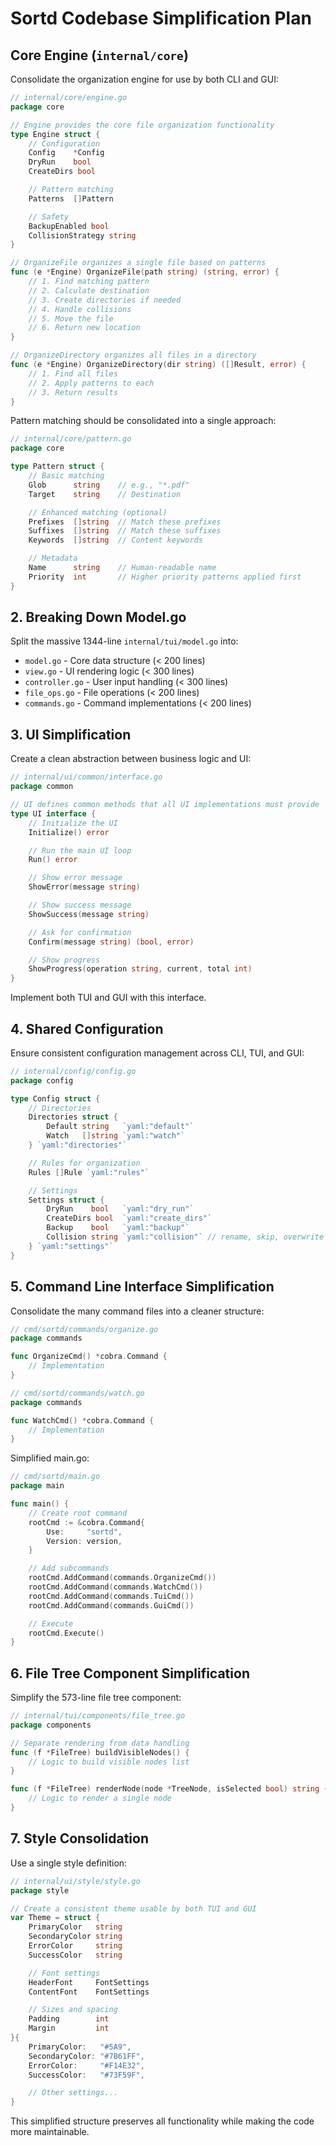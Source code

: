 # Sortd Codebase Simplification Plan

## Core Engine (`internal/core`)

Consolidate the organization engine for use by both CLI and GUI:

```go
// internal/core/engine.go
package core

// Engine provides the core file organization functionality
type Engine struct {
    // Configuration
    Config    *Config
    DryRun    bool
    CreateDirs bool

    // Pattern matching
    Patterns  []Pattern

    // Safety
    BackupEnabled bool
    CollisionStrategy string
}

// OrganizeFile organizes a single file based on patterns
func (e *Engine) OrganizeFile(path string) (string, error) {
    // 1. Find matching pattern
    // 2. Calculate destination
    // 3. Create directories if needed
    // 4. Handle collisions
    // 5. Move the file
    // 6. Return new location
}

// OrganizeDirectory organizes all files in a directory
func (e *Engine) OrganizeDirectory(dir string) ([]Result, error) {
    // 1. Find all files
    // 2. Apply patterns to each
    // 3. Return results
}
```

Pattern matching should be consolidated into a single approach:

```go
// internal/core/pattern.go
package core

type Pattern struct {
    // Basic matching
    Glob      string    // e.g., "*.pdf"
    Target    string    // Destination

    // Enhanced matching (optional)
    Prefixes  []string  // Match these prefixes
    Suffixes  []string  // Match these suffixes
    Keywords  []string  // Content keywords

    // Metadata
    Name      string    // Human-readable name
    Priority  int       // Higher priority patterns applied first
}
```

## 2. Breaking Down Model.go

Split the massive 1344-line `internal/tui/model.go` into:

- `model.go` - Core data structure (< 200 lines)
- `view.go` - UI rendering logic (< 300 lines)
- `controller.go` - User input handling (< 300 lines)
- `file_ops.go` - File operations (< 200 lines)
- `commands.go` - Command implementations (< 200 lines)

## 3. UI Simplification

Create a clean abstraction between business logic and UI:

```go
// internal/ui/common/interface.go
package common

// UI defines common methods that all UI implementations must provide
type UI interface {
    // Initialize the UI
    Initialize() error

    // Run the main UI loop
    Run() error

    // Show error message
    ShowError(message string)

    // Show success message
    ShowSuccess(message string)

    // Ask for confirmation
    Confirm(message string) (bool, error)

    // Show progress
    ShowProgress(operation string, current, total int)
}
```

Implement both TUI and GUI with this interface.

## 4. Shared Configuration

Ensure consistent configuration management across CLI, TUI, and GUI:

```go
// internal/config/config.go
package config

type Config struct {
    // Directories
    Directories struct {
        Default string   `yaml:"default"`
        Watch   []string `yaml:"watch"`
    } `yaml:"directories"`

    // Rules for organization
    Rules []Rule `yaml:"rules"`

    // Settings
    Settings struct {
        DryRun    bool   `yaml:"dry_run"`
        CreateDirs bool  `yaml:"create_dirs"`
        Backup    bool   `yaml:"backup"`
        Collision string `yaml:"collision"` // rename, skip, overwrite
    } `yaml:"settings"`
}
```

## 5. Command Line Interface Simplification

Consolidate the many command files into a cleaner structure:

```go
// cmd/sortd/commands/organize.go
package commands

func OrganizeCmd() *cobra.Command {
    // Implementation
}

// cmd/sortd/commands/watch.go
package commands

func WatchCmd() *cobra.Command {
    // Implementation
}
```

Simplified main.go:

```go
// cmd/sortd/main.go
package main

func main() {
    // Create root command
    rootCmd := &cobra.Command{
        Use:     "sortd",
        Version: version,
    }

    // Add subcommands
    rootCmd.AddCommand(commands.OrganizeCmd())
    rootCmd.AddCommand(commands.WatchCmd())
    rootCmd.AddCommand(commands.TuiCmd())
    rootCmd.AddCommand(commands.GuiCmd())

    // Execute
    rootCmd.Execute()
}
```

## 6. File Tree Component Simplification

Simplify the 573-line file tree component:

```go
// internal/tui/components/file_tree.go
package components

// Separate rendering from data handling
func (f *FileTree) buildVisibleNodes() {
    // Logic to build visible nodes list
}

func (f *FileTree) renderNode(node *TreeNode, isSelected bool) string {
    // Logic to render a single node
}
```

## 7. Style Consolidation

Use a single style definition:

```go
// internal/ui/style/style.go
package style

// Create a consistent theme usable by both TUI and GUI
var Theme = struct {
    PrimaryColor   string
    SecondaryColor string
    ErrorColor     string
    SuccessColor   string

    // Font settings
    HeaderFont     FontSettings
    ContentFont    FontSettings

    // Sizes and spacing
    Padding        int
    Margin         int
}{
    PrimaryColor:   "#5A9",
    SecondaryColor: "#7B61FF",
    ErrorColor:     "#F14E32",
    SuccessColor:   "#73F59F",

    // Other settings...
}
```

This simplified structure preserves all functionality while making the code more maintainable.
